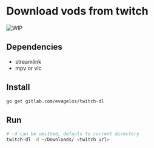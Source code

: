 # Download vods from twitch

![WIP](https://img.shields.io/badge/status-wip-red)

## Dependencies

* streamlink
* mpv or vlc

## Install

```bash
go get gitlab.com/evagelos/twitch-dl
```

## Run

```bash
# -d can be omitted, defauls to current directory
twitch-dl -d ~/Downloads/ <twitch url>
```
